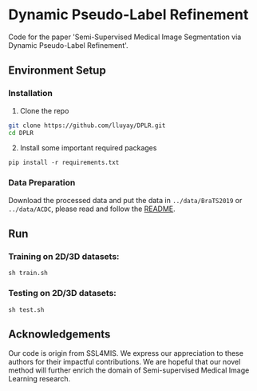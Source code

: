 # Dynamic Pseudo-Label Refinement

Code for the paper 'Semi-Supervised Medical Image Segmentation via Dynamic Pseudo-Label Refinement'.

## Environment Setup

### Installation


1. Clone the repo

```sh
git clone https://github.com/lluyay/DPLR.git
cd DPLR
```

2. Install some important required packages

```
pip install -r requirements.txt
```

### Data Preparation


Download the processed data and put the data in `../data/BraTS2019` or `../data/ACDC`, please read and follow the [README](https://github.com/Luoxd1996/SSL4MIS/tree/master/data/).

## Run

### Training on 2D/3D datasets:

```
sh train.sh
```

### Testing on 2D/3D datasets:

```
sh test.sh
```

## Acknowledgements

Our code is origin from SSL4MIS. We express our appreciation to these authors for their impactful contributions. We are hopeful that our novel method will further enrich the domain of Semi-supervised Medical Image Learning research.